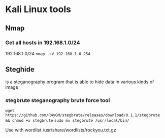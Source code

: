 # Kali Linux tools

## Nmap

### Get all hosts in 192.168.1.0/24
192.168.1.0/24
```nmap -sV 192.168.1.0-254```

## Steghide  
is  a steganography program that is able to hide data in various kinds of image

### stegbrute steganography brute force tool
```wget https://github.com/R4yGM/stegbrute/releases/download/0.1.1/stegbrute && chmod +x stegbrute```
```sudo mv stegbrute /usr/local/bin/```

Use with wordlist
/usr/share/wordlists/rockyou.txt.gz


